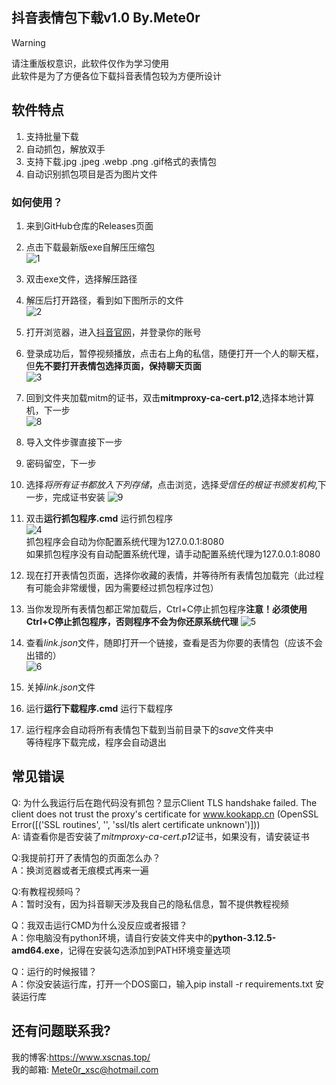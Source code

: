 ## 抖音表情包下载v1.0 By.Mete0r  

> [!Warning]  
> 请注重版权意识，此软件仅作为学习使用  
> 此软件是为了方便各位下载抖音表情包较为方便所设计  


## 软件特点  

1. 支持批量下载  
2. 自动抓包，解放双手  
3. 支持下载.jpg .jpeg .webp .png .gif格式的表情包  
4. 自动识别抓包项目是否为图片文件  


### 如何使用？  
1. 来到GitHub仓库的Releases页面 

2. 点击下载最新版exe自解压压缩包  
![1](/img/1.png)  

3. 双击exe文件，选择解压路径  

4. 解压后打开路径，看到如下图所示的文件  
![2](/img/2.png)  

6. 打开浏览器，进入[抖音官网](https://www.douyin.com/)，并登录你的账号 

7. 登录成功后，暂停视频播放，点击右上角的私信，随便打开一个人的聊天框，但**先不要打开表情包选择页面，保持聊天页面**  
![3](/img/3.png)  

8. 回到文件夹加载mitm的证书，双击**mitmproxy-ca-cert.p12**,选择本地计算机，下一步  
![8](/img/8.png)  

9. 导入文件步骤直接下一步  

10. 密码留空，下一步  

11. 选择*将所有证书都放入下列存储*，点击浏览，选择*受信任的根证书颁发机构*,下一步，完成证书安装 
![9](/img/9.png)  

12. 双击**运行抓包程序.cmd** 运行抓包程序    
![4](/img/4.png)  
抓包程序会自动为你配置系统代理为127.0.0.1:8080  
如果抓包程序没有自动配置系统代理，请手动配置系统代理为127.0.0.1:8080  

13. 现在打开表情包页面，选择你收藏的表情，并等待所有表情包加载完（此过程有可能会非常缓慢，因为需要经过抓包程序过包）  

14. 当你发现所有表情包都正常加载后，Ctrl+C停止抓包程序**注意！必须使用Ctrl+C停止抓包程序，否则程序不会为你还原系统代理** 
![5](/img/5.png)  

15. 查看*link.json*文件，随即打开一个链接，查看是否为你要的表情包（应该不会出错的）  
![6](/img/6.png)  

16. 关掉*link.json*文件  

17. 运行**运行下载程序.cmd** 运行下载程序  

18. 运行程序会自动将所有表情包下载到当前目录下的*save*文件夹中  
等待程序下载完成，程序会自动退出  


## 常见错误  
Q: 为什么我运行后在跑代码没有抓包？显示Client TLS handshake failed. The client does not trust the proxy's certificate for www.kookapp.cn (OpenSSL Error([('SSL routines', '', 'ssl/tls alert certificate unknown')]))  
A: 请查看你是否安装了*mitmproxy-ca-cert.p12*证书，如果没有，请安装证书  

Q:我提前打开了表情包的页面怎么办？  
A：换浏览器或者无痕模式再来一遍  

Q:有教程视频吗？  
A：暂时没有，因为抖音聊天涉及我自己的隐私信息，暂不提供教程视频  

Q：我双击运行CMD为什么没反应或者报错？  
A：你电脑没有python环境，请自行安装文件夹中的**python-3.12.5-amd64.exe**，记得在安装勾选添加到PATH环境变量选项  

Q：运行的时候报错？  
A：你没安装运行库，打开一个DOS窗口，输入pip install -r requirements.txt 安装运行库  


## 还有问题联系我?  
我的博客:https://www.xscnas.top/  
我的邮箱: [Mete0r_xsc@hotmail.com](mailto:Mete0r_xsc@hotmail.com)  
